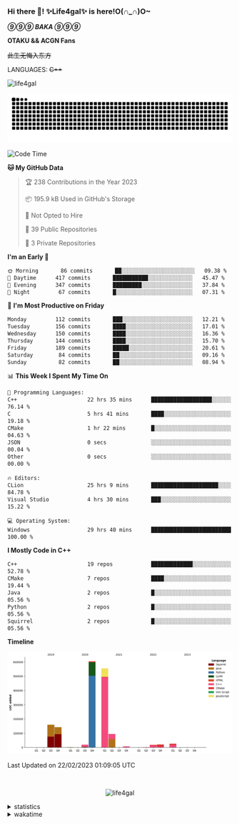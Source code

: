 ### Hi there 👋! ✨Life4gal✨ is here!O(∩_∩)O~

_**⑨⑨⑨ BAKA ⑨⑨⑨**_

**OTAKU && ACGN Fans**

~~此生无悔入东方~~

LANGUAGES: ~~C++~~

<p align="left"> <img src="https://komarev.com/ghpvc/?username=life4gal&label=Profile%20views&color=0e75b6&style=flat" alt="life4gal" /> </p>

![github contribution grid snake animation](https://raw.githubusercontent.com/Life4gal/Life4gal/snake_branch/github-contribution-grid-snake.svg)

<!--START_SECTION:waka-->
![Code Time](http://img.shields.io/badge/Code%20Time-2%2C814%20hrs%2020%20mins-blue)

**🐱 My GitHub Data** 

> 🏆 238 Contributions in the Year 2023
 > 
> 📦 195.9 kB Used in GitHub's Storage 
 > 
> 🚫 Not Opted to Hire
 > 
> 📜 39 Public Repositories 
 > 
> 🔑 3 Private Repositories  
 > 
**I'm an Early 🐤** 

```text
🌞 Morning       86 commits       ██░░░░░░░░░░░░░░░░░░░░░░░   09.38 % 
🌆 Daytime      417 commits       ███████████░░░░░░░░░░░░░░   45.47 % 
🌃 Evening      347 commits       █████████░░░░░░░░░░░░░░░░   37.84 % 
🌙 Night         67 commits       █░░░░░░░░░░░░░░░░░░░░░░░░   07.31 % 

```
📅 **I'm Most Productive on Friday** 

```text
Monday         112 commits       ███░░░░░░░░░░░░░░░░░░░░░░   12.21 % 
Tuesday        156 commits       ████░░░░░░░░░░░░░░░░░░░░░   17.01 % 
Wednesday      150 commits       ████░░░░░░░░░░░░░░░░░░░░░   16.36 % 
Thursday       144 commits       ████░░░░░░░░░░░░░░░░░░░░░   15.70 % 
Friday         189 commits       █████░░░░░░░░░░░░░░░░░░░░   20.61 % 
Saturday        84 commits       ██░░░░░░░░░░░░░░░░░░░░░░░   09.16 % 
Sunday          82 commits       ██░░░░░░░░░░░░░░░░░░░░░░░   08.94 % 

```


📊 **This Week I Spent My Time On** 

```text
💬 Programming Languages: 
C++                      22 hrs 35 mins      ███████████████████░░░░░░   76.14 % 
C                        5 hrs 41 mins       ████░░░░░░░░░░░░░░░░░░░░░   19.18 % 
CMake                    1 hr 22 mins        █░░░░░░░░░░░░░░░░░░░░░░░░   04.63 % 
JSON                     0 secs              ░░░░░░░░░░░░░░░░░░░░░░░░░   00.04 % 
Other                    0 secs              ░░░░░░░░░░░░░░░░░░░░░░░░░   00.00 % 

🔥 Editors: 
CLion                    25 hrs 9 mins       █████████████████████░░░░   84.78 % 
Visual Studio            4 hrs 30 mins       ███░░░░░░░░░░░░░░░░░░░░░░   15.22 % 

💻 Operating System: 
Windows                  29 hrs 40 mins      █████████████████████████   100.00 % 

```

**I Mostly Code in C++** 

```text
C++                      19 repos            █████████████░░░░░░░░░░░░   52.78 % 
CMake                    7 repos             ████░░░░░░░░░░░░░░░░░░░░░   19.44 % 
Java                     2 repos             █░░░░░░░░░░░░░░░░░░░░░░░░   05.56 % 
Python                   2 repos             █░░░░░░░░░░░░░░░░░░░░░░░░   05.56 % 
Squirrel                 2 repos             █░░░░░░░░░░░░░░░░░░░░░░░░   05.56 % 

```


**Timeline**

![Chart not found](https://raw.githubusercontent.com/Life4gal/Life4gal/main/charts/bar_graph.png) 


 Last Updated on 22/02/2023 01:09:05 UTC
<!--END_SECTION:waka-->

<img src="https://wakatime.com/share/@Life4gal/86c21846-f841-4004-aed1-e1165eb797d6.svg?sanitize=true" alt=""/>

<p align="center"> <img src="./images/⑨.jpg" alt="life4gal" /> </p>

<details>
	<summary>statistics</summary>
	<img src="https://github-profile-trophy.vercel.app/?username=life4gal" alt=""/>
	<img src="https://github-readme-stats.life4gal.vercel.app/api/top-langs/?username=Life4gal&hide=html&show_icons=true&theme=synthwave&cache_seconds=1800" alt=""/>
	<img src="https://github-readme-stats.life4gal.vercel.app/api?username=Life4gal&show_icons=true&theme=synthwave&cache_seconds=1800" alt=""/>
</details>

<details>
	<summary>wakatime</summary>
	<img src="https://wakatime.com/share/@Life4gal/404666b2-d1ff-4388-94e0-a1935d341f14.svg?sanitize=true" alt=""/>
	<img src="https://wakatime.com/share/@Life4gal/972212ce-6084-4d98-a326-1997606ddf37.svg?sanitize=true" alt=""/>
	<img src="https://wakatime.com/share/@Life4gal/7ae4ead0-e1fd-412a-afcb-da977a5ae5e9.svg?sanitize=true" alt=""/>
</details>
